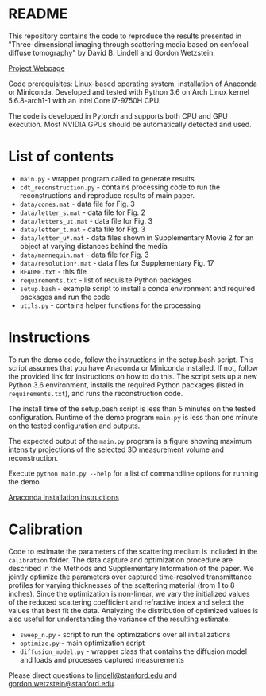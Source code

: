 # README

This repository contains the code to reproduce the results presented in "Three-dimensional imaging through scattering media based on confocal diffuse tomography" by David B. Lindell and Gordon Wetzstein.

[Project Webpage](http://www.computationalimaging.org/publications/confocal-diffuse-tomography/)

Code prerequisites: Linux-based operating system, installation of Anaconda or Miniconda. Developed and tested with Python 3.6 on Arch Linux kernel 5.6.8-arch1-1 with an Intel Core i7-9750H CPU.

The code is developed in Pytorch and supports both CPU and GPU execution. Most NVIDIA GPUs should be automatically detected and used.

# List of contents 
* `main.py` - wrapper program called to generate results
* `cdt_reconstruction.py` - contains processing code to run the reconstructions and reproduce results of main
paper.
* `data/cones.mat` - data file for Fig. 3
* `data/letter_s.mat` - data file for Fig. 2
* `data/letters_ut.mat` - data file for Fig. 3
* `data/letter_t.mat` - data file for Fig. 3
* `data/letter_u*.mat` - data files shown in Supplementary Movie 2 for an object at varying distances behind the media
* `data/mannequin.mat` - data file for Fig. 3
* `data/resolution*.mat` - data files for Supplementary Fig. 17
* `README.txt` - this file
* `requirements.txt` - list of requisite Python packages
* `setup.bash` - example script to install a conda environment and required packages
and run the code 
* `utils.py` - contains helper functions for the processing 

# Instructions
To run the demo code, follow the instructions in the setup.bash script. This script assumes that you have Anaconda or Miniconda installed. If not, follow the provided link for instructions on how to do this. The script sets up a new Python 3.6 environment, installs the required Python packages (listed in `requirements.txt`), and runs the reconstruction code.

The install time of the setup.bash script is less than 5 minutes on the tested configuration.  Runtime of the demo program `main.py` is less than one minute on the tested configuration and outputs. 

The expected output of the `main.py` program is a figure showing maximum intensity projections of the selected 3D measurement volume and reconstruction.

Execute `python main.py --help` for a list of commandline options for running the demo.

[Anaconda installation instructions](https://docs.anaconda.com/anaconda/install/)

# Calibration

Code to estimate the parameters of the scattering medium is included in the `calibration` folder. The data capture and optimization procedure are described in the Methods and Supplementary Information of the paper. We jointly optimize the parameters over captured time-resolved transmittance profiles for varying thicknesses of the scattering material (from 1 to 8 inches). Since the optimization is non-linear, we vary the initialized values of the reduced scattering coefficient and refractive index and select the values that best fit the data. Analyzing the distribution of optimized values is also useful for understanding the variance of the resulting estimate. 

* `sweep_n.py` - script to run the optimizations over all initializations
* `optimize.py` - main optimization script
* `diffusion_model.py` - wrapper class that contains the diffusion model and loads and processes captured measurements

Please direct questions to lindell@stanford.edu and
gordon.wetzstein@stanford.edu.
